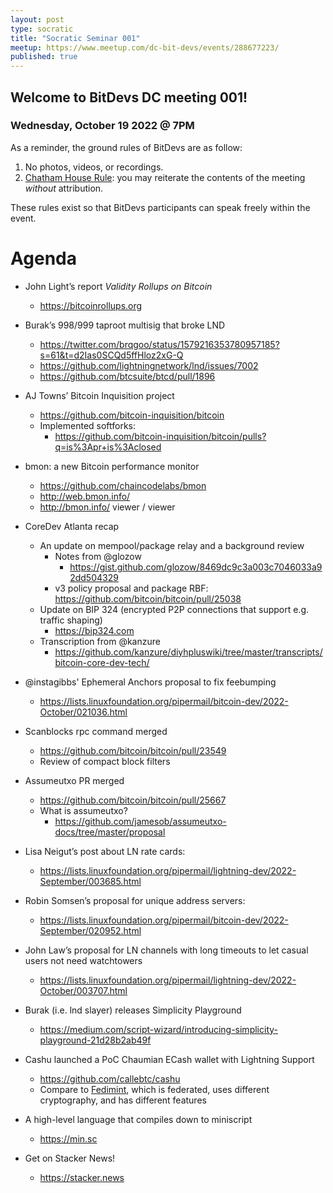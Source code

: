 ```yaml
---
layout: post
type: socratic
title: "Socratic Seminar 001"
meetup: https://www.meetup.com/dc-bit-devs/events/288677223/
published: true
---
```


## Welcome to BitDevs DC meeting 001!

### Wednesday, October 19 2022 @ 7PM

As a reminder, the ground rules of BitDevs are as follow:

1. No photos, videos, or recordings.
1. [Chatham House Rule](https://en.wikipedia.org/wiki/Chatham_House_Rule): you may
   reiterate the contents of the meeting *without* attribution.

These rules exist so that BitDevs participants can speak freely
within the event.

# Agenda

- John Light’s report *Validity Rollups on Bitcoin*
  - <https://bitcoinrollups.org>

- Burak’s 998/999 taproot multisig that broke LND
  - <https://twitter.com/brqgoo/status/1579216353780957185?s=61&t=d2Ias0SCQd5ffHloz2xG-Q>
  - <https://github.com/lightningnetwork/lnd/issues/7002>
  - <https://github.com/btcsuite/btcd/pull/1896>

- AJ Towns’ Bitcoin Inquisition project
  - <https://github.com/bitcoin-inquisition/bitcoin>
  - Implemented softforks:
    - <https://github.com/bitcoin-inquisition/bitcoin/pulls?q=is%3Apr+is%3Aclosed>

- bmon: a new Bitcoin performance monitor
  - <https://github.com/chaincodelabs/bmon>
  - <http://web.bmon.info/>
  - <http://bmon.info/> viewer / viewer

- CoreDev Atlanta recap 
  - An update on mempool/package relay and a background review
    - Notes from @glozow
      - <https://gist.github.com/glozow/8469dc9c3a003c7046033a92dd504329>
    - v3 policy proposal and package RBF: <https://github.com/bitcoin/bitcoin/pull/25038>
  - Update on BIP 324 (encrypted P2P connections that support e.g. traffic shaping) 
    - <https://bip324.com>
  - Transcription from @kanzure
    - <https://github.com/kanzure/diyhpluswiki/tree/master/transcripts/bitcoin-core-dev-tech/>

- @instagibbs' Ephemeral Anchors proposal to fix feebumping
  - <https://lists.linuxfoundation.org/pipermail/bitcoin-dev/2022-October/021036.html>

- Scanblocks rpc command merged
  - <https://github.com/bitcoin/bitcoin/pull/23549>
  - Review of compact block filters

- Assumeutxo PR merged
  - <https://github.com/bitcoin/bitcoin/pull/25667>
  - What is assumeutxo?
    - <https://github.com/jamesob/assumeutxo-docs/tree/master/proposal>

- Lisa Neigut’s post about LN rate cards:
  - <https://lists.linuxfoundation.org/pipermail/lightning-dev/2022-September/003685.html>

- Robin Somsen’s proposal for unique address servers:
  - <https://lists.linuxfoundation.org/pipermail/bitcoin-dev/2022-September/020952.html>

- John Law’s proposal for LN channels with long timeouts to let casual users not need
  watchtowers
  - <https://lists.linuxfoundation.org/pipermail/lightning-dev/2022-October/003707.html>

- Burak (i.e. lnd slayer) releases Simplicity Playground
  - <https://medium.com/script-wizard/introducing-simplicity-playground-21d28b2ab49f>

- Cashu launched a PoC Chaumian ECash wallet with Lightning Support
  - <https://github.com/callebtc/cashu>
  - Compare to [Fedimint](https://fedimint.org), which is federated, uses different cryptography, and has different features 

- A high-level language that compiles down to miniscript
  - <https://min.sc>

- Get on Stacker News!
  - <https://stacker.news>
